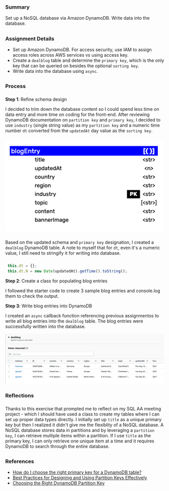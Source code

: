 ### Summary
Set up a NoSQL database via Amazon DynamoDB. Write data into the database.
##
### Assignment Details
- Set up Amazon DynamoDB. For access security, use IAM to assign access roles across AWS services vs using access key.
- Create a  `dealblog` table and determine the `primary key`, which is the only key that can be queried on besides the optional `sorting key`.
- Write data into the database using `async`.  

##
### Process
###
**Step 1**: Refine schema design

I decided to trim down the database content so I could spend less time on data entry and more time on coding for the front-end. After reviewing DynamoDB documentation on `partition key` and `primary key`, I decided to use `industry` (single string value) as my `partition key` and a numeric time number `dt` converted from the `updatedAt` day value as the `sorting key`.

###
<img src="./nosql_diagram_v3.png" width="500" alt="schema design diagram">

###

Based on the updated schema and `primary key` designation, I created a `dealblog` DynamoDB table. A note to myself that for `dt`, even it's a numeric value, I still need to stringify it for writing into database.

###

```javascript
 this.dt = {}; 
 this.dt.N = new Date(updatedAt).getTime().toString();
```

**Step 2**: Create a class for populating blog entries 

I followed the starter code to create 3 sample blog entries and console.log them to check the output.

**Step 3**: Write blog entries into DynamoDB

I created an `async` callback function referencing previous assignmentss to write all blog entries into the `dealblog` table. The blog entries were successfully written into the database.

<img src="./DynamoDB_return.png" width="800" alt="DynamoDB returns">

### Reflections
###
Thanks to this exercise that prompted me to reflect on my SQL AA meeting project - which I should have used a class to create my tables where I can set up proper data types directly. 
I initially set up `title` as a unique primary key but then I realized it didn't give me the flexiblity of a NoSQL database. A NoSQL database stores data in partitions and by leveraging a `partition key`, I can retrieve multiple items within a partition. If I use `title` as the primary key, I can only retrieve one unique item at a time and it requires DynamoDB to search through the entire database.
##  
### References
- [How do I choose the right primary key for a DynamoDB table?](https://aws.amazon.com/premiumsupport/knowledge-center/primary-key-dynamodb-table/)
- [Best Practices for Designing and Using Partition Keys Effectively](https://docs.aws.amazon.com/amazondynamodb/latest/developerguide/bp-partition-key-design.html)
- [Choosing the Right DynamoDB Partition Key](https://aws.amazon.com/blogs/database/choosing-the-right-dynamodb-partition-key/)

